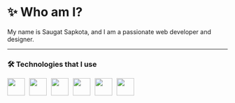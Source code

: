 # ✨ Who am I?

My name is Saugat Sapkota, and I am a passionate web developer and designer.

---

### 🛠 Technologies that I use

<div style="display: flex; gap: 10px; flex-wrap: wrap;">
  <img src="https://img.shields.io/badge/HTML5-E34F26?style=for-the-badge&logo=html5&logoColor=white" height="40">
  <img src="https://img.shields.io/badge/CSS3-1572B6?style=for-the-badge&logo=css3&logoColor=white" height="40">
  <img src="https://img.shields.io/badge/TAILWINDCSS-06B6D4?style=for-the-badge&logo=tailwindcss&logoColor=white" height="40">
  <img src="https://img.shields.io/badge/JAVASCRIPT-F7DF1E?style=for-the-badge&logo=javascript&logoColor=black" height="40">
  <img src="https://img.shields.io/badge/PHOTOSHOP-31A8FF?style=for-the-badge&logo=adobephotoshop&logoColor=white" height="40">
  <img src="https://img.shields.io/badge/PREMIERE_PRO-9999FF?style=for-the-badge&logo=adobepremierepro&logoColor=white" height="40">
</div>
